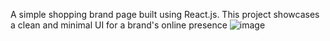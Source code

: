 A simple shopping brand page built using React.js. This project showcases a clean and minimal UI for a brand's online presence
![image](https://github.com/user-attachments/assets/074e98ce-c6f7-40e6-bb42-6f48d5c344bd)
